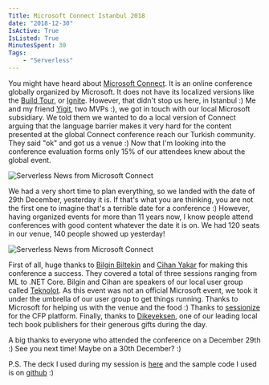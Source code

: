 ```yaml
---
Title: Microsoft Connect Istanbul 2018
date: "2018-12-30" 
IsActive: True
IsListed: True
MinutesSpent: 30
Tags: 
    - "Serverless"
---
```


You might have heard about [Microsoft Connect](https://www.microsoft.com/en-us/connectevent/). It is an online conference globally organized by Microsoft. It does not have its localized versions like the [Build Tour](https://blogs.windows.com/buildingapps/2017/05/17/announcing-microsoft-build-tour-2017/#BlTvlo4lLDgRJsmv.97), or [Ignite](https://www.microsoft.com/en-us/ignite-the-tour/). However, that didn't stop us here, in Istanbul :) Me and my friend [Yigit](https://twitter.com/ozaksuty), two MVPs :), we got in touch with our local Microsoft subsidiary. We told them we wanted to do a local version of Connect arguing that the language barrier makes it very hard for the content presented at the global Connect conference reach our Turkish community. They said "ok" and got us a venue :) Now that I'm looking into the conference evaluation forms only 15% of our attendees knew about the global event. 

![Serverless News from Microsoft Connect](/media/Microsoft-Connect-Istanbul-2018/20181229_122701.jpg)

We had a very short time to plan everything, so we landed with the date of 29th December, yesterday it is. If that's what you are thinking, you are not the first one to imagine that's a terrible date for a conference :) However, having organized events for more than 11 years now, I know people attend conferences with good content whatever the date it is on. We had 120 seats in our venue, 140 people showed up yesterday!

![Serverless News from Microsoft Connect](/media/Microsoft-Connect-Istanbul-2018/20181229_123428.jpg)

First of all, huge thanks to [Bilgin Biltekin](https://twitter.com/bilginbiltekin) and [Cihan Yakar](https://twitter.com/cihanyakar) for making this conference a success. They covered a total of three sessions ranging from ML to .NET Core. Bilgin and Cihan are speakers of our local user group called [Teknolot](https://teknolot.com). As this event was not an official Microsoft event, we took it under the umbrella of our user group to get things running. Thanks to Microsoft for helping us with the venue and the food :) Thanks to [sessionize](https://sessionize.com/) for the CFP platform. Finally, thanks to [Dikeyeksen](https://www.dikeyeksen.com/), one of our leading local tech book publishers for their generous gifts during the day.  

A big thanks to everyone who attended the conference on a December 29th :) See you next time! Maybe on a 30th December? :)

P.S. The deck I used during my session is [here](https://speakerdeck.com/daronyondem/whats-new-for-serverless-from-microsoft-connect) and the sample code I used is on [github](https://github.com/Teknolot/ms-connect-2018-demo) :)





